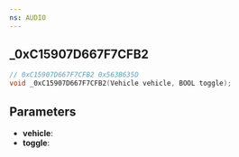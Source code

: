 ```yaml
---
ns: AUDIO
---
```

## _0xC15907D667F7CFB2

```c
// 0xC15907D667F7CFB2 0x563B635D
void _0xC15907D667F7CFB2(Vehicle vehicle, BOOL toggle);
```


## Parameters
* **vehicle**: 
* **toggle**: 

